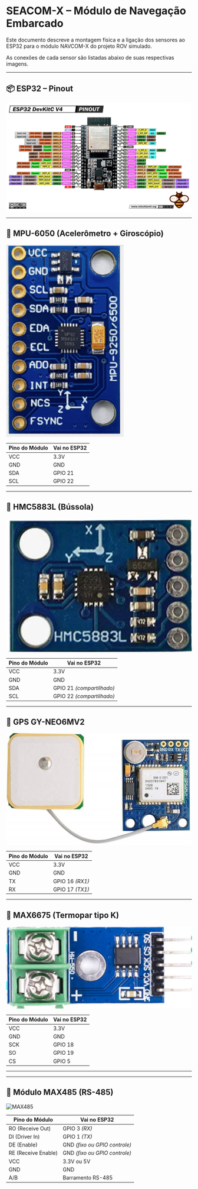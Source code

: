 # SEACOM-X – Módulo de Navegação Embarcado

Este documento descreve a montagem física e a ligação dos sensores ao ESP32 para o módulo NAVCOM-X do projeto ROV simulado.

As conexões de cada sensor são listadas abaixo de suas respectivas imagens.

---

## 📦 ESP32 – Pinout

![ESP32 Pinout](esp32_pinout.png)

---

## 🔹 MPU-6050 (Acelerômetro + Giroscópio)

![MPU-6050](mpu6050.png)

| Pino do Módulo | Vai no ESP32 |
|----------------|--------------|
| VCC            | 3.3V         |
| GND            | GND          |
| SDA            | GPIO 21      |
| SCL            | GPIO 22      |

---

## 🔹 HMC5883L (Bússola)

![HMC5883L](hmc5883l.png)

| Pino do Módulo | Vai no ESP32 |
|----------------|--------------|
| VCC            | 3.3V         |
| GND            | GND          |
| SDA            | GPIO 21 *(compartilhado)* |
| SCL            | GPIO 22 *(compartilhado)* |

---

## 🔹 GPS GY-NEO6MV2

![GPS NEO-6M](neo6m_gps.png)

| Pino do Módulo | Vai no ESP32 |
|----------------|--------------|
| VCC            | 3.3V         |
| GND            | GND          |
| TX             | GPIO 16 *(RX1)* |
| RX             | GPIO 17 *(TX1)* |

---

## 🔹 MAX6675 (Termopar tipo K)

![MAX6675](max6675.png)

| Pino do Módulo | Vai no ESP32 |
|----------------|--------------|
| VCC            | 3.3V         |
| GND            | GND          |
| SCK            | GPIO 18      |
| SO             | GPIO 19      |
| CS             | GPIO 5       |

---

---

## 🔸 Módulo MAX485 (RS-485)

![MAX485](imagens/MAX485.png)

| Pino do Módulo | Vai no ESP32 |
|----------------|--------------|
| RO (Receive Out) | GPIO 3 *(RX)*     |
| DI (Driver In)   | GPIO 1 *(TX)*     |
| DE (Enable)      | GND *(fixo ou GPIO controle)* |
| RE (Receive Enable) | GND *(fixo ou GPIO controle)* |
| VCC              | 3.3V ou 5V        |
| GND              | GND               |
| A/B              | Barramento RS-485 |
